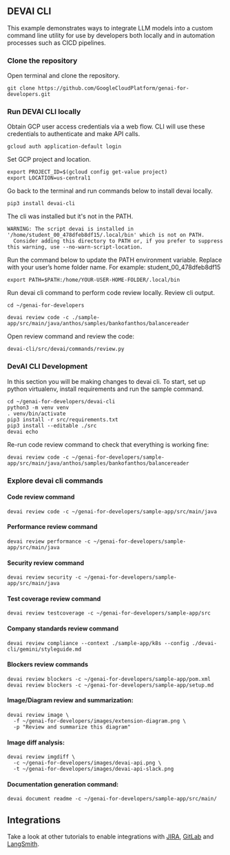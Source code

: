 ## DEVAI CLI

This example demonstrates ways to integrate LLM models into a custom command line utility for use by developers both locally and in automation processes such as CICD pipelines.

### Clone the repository
Open terminal and clone the repository.

```
git clone https://github.com/GoogleCloudPlatform/genai-for-developers.git
```

### Run DEVAI CLI locally

Obtain GCP user access credentials via a web flow. CLI will use these credentials to authenticate and make API calls.
```
gcloud auth application-default login
```

Set GCP project and location.
```
export PROJECT_ID=$(gcloud config get-value project)
export LOCATION=us-central1
```

Go back to the terminal and run commands below to install devai locally.
```
pip3 install devai-cli
```

The cli was installed but it's not in the PATH.

```
WARNING: The script devai is installed in '/home/student_00_478dfeb8df15/.local/bin' which is not on PATH.
  Consider adding this directory to PATH or, if you prefer to suppress this warning, use --no-warn-script-location.
```

Run the command below to update the PATH environment variable. Replace with your user’s home folder name. For example: student_00_478dfeb8df15

```
export PATH=$PATH:/home/YOUR-USER-HOME-FOLDER/.local/bin
```


Run devai cli command to perform code review locally. Review cli output.
```
cd ~/genai-for-developers

devai review code -c ./sample-app/src/main/java/anthos/samples/bankofanthos/balancereader

```

Open review command and review the code:

```
devai-cli/src/devai/commands/review.py
```

### DevAI CLI Development
In this section you will be making changes to devai cli. 
To start, set up python virtualenv, install requirements and run the sample command.

```
cd ~/genai-for-developers/devai-cli
python3 -m venv venv
. venv/bin/activate
pip3 install -r src/requirements.txt
pip3 install --editable ./src
devai echo
```

Re-run code review command to check that everything is working fine:

```
devai review code -c ~/genai-for-developers/sample-app/src/main/java/anthos/samples/bankofanthos/balancereader
```

### Explore devai cli commands


#### Code review command
```
devai review code -c ~/genai-for-developers/sample-app/src/main/java
```


#### Performance review command
```
devai review performance -c ~/genai-for-developers/sample-app/src/main/java
```


#### Security review command
```
devai review security -c ~/genai-for-developers/sample-app/src/main/java
```

#### Test coverage review command
```
devai review testcoverage -c ~/genai-for-developers/sample-app/src
```

#### Company standards review command
```
devai review compliance --context ./sample-app/k8s --config ./devai-cli/gemini/styleguide.md
```

#### Blockers review commands
```
devai review blockers -c ~/genai-for-developers/sample-app/pom.xml
devai review blockers -c ~/genai-for-developers/sample-app/setup.md
```

#### Image/Diagram review and summarization:

```
devai review image \
  -f ~/genai-for-developers/images/extension-diagram.png \
  -p "Review and summarize this diagram"
```

#### Image diff analysis:

```
devai review imgdiff \
  -c ~/genai-for-developers/images/devai-api.png \
  -t ~/genai-for-developers/images/devai-api-slack.png  
```

#### Documentation generation command:

```
devai document readme -c ~/genai-for-developers/sample-app/src/main/
```

## Integrations

Take a look at other tutorials to enable integrations with [JIRA](./setup-jira.md), [GitLab](./setup-gitlab.md) and [LangSmith](./setup-langsmith.md).







